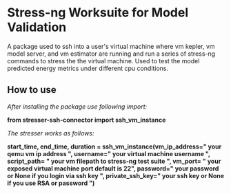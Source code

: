 # Stress-ng Worksuite for Model Validation
A package used to ssh into a user's virtual machine where vm kepler, vm model server, and vm estimator are running and run a series of stress-ng commands to stress the the virtual machine. Used to test the model predicted energy metrics under different cpu conditions.

## How to use
_After installing the package use following import:_ <br>

**from stresser-ssh-connector import ssh_vm_instance**

_The stresser works as follows:_

**start_time, end_time, duration = ssh_vm_instance(vm_ip_address=" your qemu vm ip address ", username=" your virtual machine username ", script_path= " your vm filepath to stress-ng test suite ", vm_port= " your exposed virtual machine port default is 22", password=" your password or None if you login via ssh key ", private_ssh_key=" your ssh key or None if you use RSA or password ")<br>**
